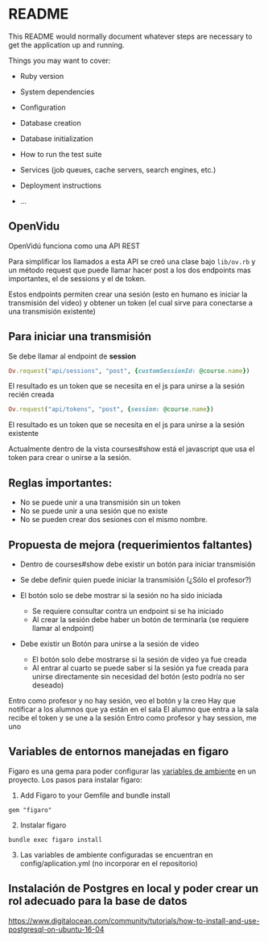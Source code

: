# README

This README would normally document whatever steps are necessary to get the
application up and running.

Things you may want to cover:

* Ruby version

* System dependencies

* Configuration

* Database creation

* Database initialization

* How to run the test suite

* Services (job queues, cache servers, search engines, etc.)

* Deployment instructions

* ...

## OpenVidu

OpenVidú funciona como una API REST

Para simplificar los llamados a esta API se creó una clase bajo ```lib/ov.rb``` y un método request que puede llamar hacer post a los dos endpoints mas importantes, el de sessions y el de token.

Estos endpoints permiten crear una sesión (esto en humano es iniciar la transmisión del video) y obtener un token (el cual sirve para conectarse a una transmisión existente)

## Para iniciar una transmisión

Se debe llamar al endpoint de **session**

```ruby
Ov.request("api/sessions", "post", {customSessionId: @course.name})
```

El resultado es un token que se necesita en el js para unirse a la sesión recién creada

```ruby
Ov.request("api/tokens", "post", {session: @course.name})
```

El resultado es un token que se necesita en el js para unirse a la sesión existente

Actualmente dentro de la vista courses#show está el javascript que usa el token para crear o unirse a la sesión.

## Reglas importantes:

- No se puede unir a una transmisión sin un token
- No se puede unir a una sesión que no existe
- No se pueden crear dos sesiones con el mismo nombre.  

## Propuesta de mejora (requerimientos faltantes)

- Dentro de courses#show debe existir un botón para iniciar transmisión
 - Se debe definir quien puede iniciar la transmisión (¿Sólo el profesor?)
 - El botón solo se debe mostrar si la sesión no ha sido iniciada
 	- Se requiere consultar contra un endpoint si se ha iniciado
 	- Al crear la sesión debe haber un botón de terminarla (se requiere llamar al endpoint)

- Debe existir un Botón para unirse a la sesión de video
	- El botón solo debe mostrarse si la sesión de video ya fue creada
	- Al entrar al cuarto se puede saber si la sesión ya fue creada para unirse directamente sin necesidad del botón (esto podría no ser deseado)


Entro como profesor y no hay sesión, veo el botón y la creo
	Hay que notificar a los alumnos que ya están en el sala
	El alumno que entra a la sala recibe el token y se une a la sesión
Entro como profesor y hay session, me uno

## Variables de entornos manejadas en figaro 

Figaro es una gema para poder configurar las [variables de ambiente](https://help.ubuntu.com/community/EnvironmentVariables) en un proyecto. Los pasos para instalar figaro:

1. Add Figaro to your Gemfile and bundle install

```
gem "figaro"
```

2. Instalar figaro

```
bundle exec figaro install
```

3. Las variables de ambiente configuradas se encuentran en config/aplication.yml (no incorporar en el repositorio)


## Instalación de Postgres en local y poder crear un rol adecuado para la base de datos

https://www.digitalocean.com/community/tutorials/how-to-install-and-use-postgresql-on-ubuntu-16-04


